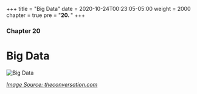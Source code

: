 +++
title = "Big Data"
date = 2020-10-24T00:23:05-05:00
weight = 2000
chapter = true
pre = "<b>20. </b>"
+++

### Chapter 20

# Big Data

![Big Data](https://miro.medium.com/max/800/1*cDO5wuA0NdevLb45zHRvog.jpeg)

<cite>[Image Source: theconversation.com](https://towardsdatascience.com/what-is-big-data-lets-answer-this-question-933b94709caf)</cite>

<!-- TODO Add Lecture from Pascal Hitzler -->